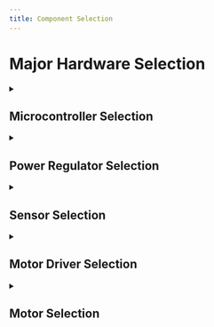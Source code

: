 ```yaml
---
title: Component Selection
---
```


# Major Hardware Selection

<details>
<summary><h2>Microcontroller Selection</h2></summary>

<table>
  <thead>
    <tr>
      <th>Component</th>
      <th>Image</th>
      <th>Advantages</th>
      <th>Disadvantages</th>
      <th>Link</th>
    </tr>
  </thead>
  <tbody>
    <tr>
      <td><strong>ESP32-WROOM</strong></td>
      <td><img src="../Images/ESP32.png" width="130"/></td>
      <td>
        Currently using in class<br/>
        Plenty of docs/examples<br/>
        Good peripherals for class labs
      </td>
      <td>
        Built in antenna<br/>
        Lower library ecosystem than ARM
      </td>
      <td><a href="https://www.digikey.com/en/products/detail/espressif-systems/ESP32-DEVKITC-32UE/12091813">Datasheet</a></td>
    </tr>
    <tr>
      <td><strong>Raspberry Pi Pico</strong></td>
      <td><img src="../Images/Raspberry.png" width="130"/></td>
      <td>
        Large community and libraries<br/>
        Can handle advanced tasks like AI and image processing
      </td>
      <td>
       More power hungry<br/>
       More expensive than ESP32 or Arduino.<br/>
       Overkill for simple sensor/motor tasks. 
      </td>
      <td><a href="(https://www.sparkfun.com/raspberry-pi-5-16gb.html?src=raspberrypi)"> Datasheet</a></td>
    <tr>    
    <tr>
      <td><strong>Arduino Uno - R3</strong></td>
      <td><img src="../Images/Arduino Uno - R3.png" width="130"/></td>
      <td>
        Large community and libraries<br/>
        Very low power consumption.<br/>
        Extremely simmple 
      </td>
      <td>
        Limited processing power<br/>
        No built-in Wi-Fi or Bluetooth<br/>
      </td>
      <td><a href="https://www.sparkfun.com/arduino-uno-r3.html"> Datasheet</a></td>
    <tr>    
  </tbody>
</table>

</details>

<details>
<summary><h2>Power Regulator Selection</h2></summary>

<table>
  <thead>
    <tr>
      <th>Component</th>
      <th>Image</th>
      <th>Advantages</th>
      <th>Disadvantages</th>
      <th>Link</th>
    </tr>
  </thead>
  <tbody>
    <tr>
      <td><strong>ESP32-WROOM</strong></td>
      <td><img src="../Images/ESP32.png" width="130"/></td>
      <td>
        Familiar toolchain (MPLAB X + MCC Melody)<br/>
        Plenty of docs/examples<br/>
        Good peripherals for class labs
      </td>
      <td>
        8-bit CPU limits vs. 32-bit MCUs<br/>
        Lower library ecosystem than ARM
      </td>
      <td><a href="https://www.digikey.com/en/products/detail/espressif-systems/ESP32-DEVKITC-32UE/12091813">Datasheet</a></td>
    </tr>
    <tr>
      <td><strong>Raspberry Pi Pico</strong></td>
      <td><img src="../Images/Raspberry.png" width="130"/></td>
      <td>
        Write a few pros
      </td>
      <td>
        Write a few cons
      </td>
      <td><a href="insert url here"> Datasheet</a></td>
    <tr>    
    <tr>
      <td><strong>Another alternatice to ESP32</strong></td>
      <td><img src="../Images/Raspberry.png" width="130"/></td>
      <td>
        Write a few pros
      </td>
      <td>
        Write a few cons
      </td>
      <td><a href="insert url here"> Datasheet</a></td>
    <tr>    
  </tbody>
</table>

</details>

<details>
<summary><h2>Sensor Selection</h2></summary>

<table>
  <thead>
    <tr>
      <th>Component</th>
      <th>Image</th>
      <th>Advantages</th>
      <th>Disadvantages</th>
      <th>Link</th>
    </tr>
  </thead>
  <tbody>
    <tr>
      <td><strong>ESP32-WROOM</strong></td>
      <td><img src="../Images/ESP32.png" width="130"/></td>
      <td>
        Familiar toolchain (MPLAB X + MCC Melody)<br/>
        Plenty of docs/examples<br/>
        Good peripherals for class labs
      </td>
      <td>
        8-bit CPU limits vs. 32-bit MCUs<br/>
        Lower library ecosystem than ARM
      </td>
      <td><a href="https://www.digikey.com/en/products/detail/espressif-systems/ESP32-DEVKITC-32UE/12091813">Datasheet</a></td>
    </tr>
    <tr>
      <td><strong>Raspberry Pi Pico</strong></td>
      <td><img src="../Images/Raspberry.png" width="130"/></td>
      <td>
        Write a few pros
      </td>
      <td>
        Write a few cons
      </td>
      <td><a href="insert url here"> Datasheet</a></td>
    <tr>    
    <tr>
      <td><strong>Another alternatice to ESP32</strong></td>
      <td><img src="../Images/Raspberry.png" width="130"/></td>
      <td>
        Write a few pros
      </td>
      <td>
        Write a few cons
      </td>
      <td><a href="insert url here"> Datasheet</a></td>
    <tr>    
  </tbody>
</table>

</details>

<details>
<summary><h2>Motor Driver Selection</h2></summary>

<table>
  <thead>
    <tr>
      <th>Component</th>
      <th>Image</th>
      <th>Advantages</th>
      <th>Disadvantages</th>
      <th>Link</th>
    </tr>
  </thead>
<table>
  <thead>
    <tr>
      <th>Component</th>
      <th>Image</th>
      <th>Advantages</th>
      <th>Disadvantages</th>
      <th>Link</th>
    </tr>
  </thead>
  <tbody>
    <tr>
      <td><strong>ESP32-WROOM</strong></td>
      <td><img src="../Images/ESP32.png" width="130"/></td>
      <td>
        Familiar toolchain (MPLAB X + MCC Melody)<br/>
        Plenty of docs/examples<br/>
        Good peripherals for class labs
      </td>
      <td>
        8-bit CPU limits vs. 32-bit MCUs<br/>
        Lower library ecosystem than ARM
      </td>
      <td><a href="https://www.digikey.com/en/products/detail/espressif-systems/ESP32-DEVKITC-32UE/12091813">Datasheet</a></td>
    </tr>
    <tr>
      <td><strong>Raspberry Pi Pico</strong></td>
      <td><img src="../Images/Raspberry.png" width="130"/></td>
      <td>
        Write a few pros
      </td>
      <td>
        Write a few cons
      </td>
      <td><a href="insert url here"> Datasheet</a></td>
    <tr>    
    <tr>
      <td><strong>Another alternatice to ESP32</strong></td>
      <td><img src="../Images/Raspberry.png" width="130"/></td>
      <td>
        Write a few pros
      </td>
      <td>
        Write a few cons
      </td>
      <td><a href="insert url here"> Datasheet</a></td>
    <tr>    
  </tbody>
</table>

</details>

<details>
<summary><h2>Motor Selection</h2></summary>

<table>
  <thead>
    <tr>
      <th>Component</th>
      <th>Image</th>
      <th>Advantages</th>
      <th>Disadvantages</th>
      <th>Link</th>
    </tr>
  </thead>
<table>
  <thead>
    <tr>
      <th>Component</th>
      <th>Image</th>
      <th>Advantages</th>
      <th>Disadvantages</th>
      <th>Link</th>
    </tr>
  </thead>
  <tbody>
    <tr>
      <td><strong>ESP32-WROOM</strong></td>
      <td><img src="../Images/ESP32.png" width="130"/></td>
      <td>
        Familiar toolchain (MPLAB X + MCC Melody)<br/>
        Plenty of docs/examples<br/>
        Good peripherals for class labs
      </td>
      <td>
        8-bit CPU limits vs. 32-bit MCUs<br/>
        Lower library ecosystem than ARM
      </td>
      <td><a href="https://www.digikey.com/en/products/detail/espressif-systems/ESP32-DEVKITC-32UE/12091813">Datasheet</a></td>
    </tr>
    <tr>
      <td><strong>Raspberry Pi Pico</strong></td>
      <td><img src="../Images/Raspberry.png" width="130"/></td>
      <td>
        Write a few pros
      </td>
      <td>
        Write a few cons
      </td>
      <td><a href="insert url here"> Datasheet</a></td>
    <tr>    
    <tr>
      <td><strong>Another alternatice to ESP32</strong></td>
      <td><img src="../Images/Raspberry.png" width="130"/></td>
      <td>
        Write a few pros
      </td>
      <td>
        Write a few cons
      </td>
      <td><a href="insert url here"> Datasheet</a></td>
    <tr>    
  </tbody>
</table>

</details>
